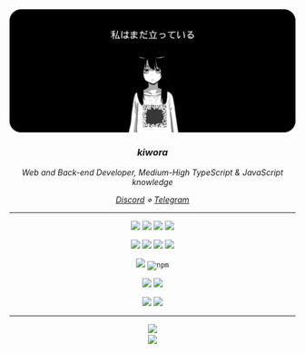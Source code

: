 <div align="center">
<img src="banner.png" alt="Profile Picture"  />
</div>

<h3 align="center"><i> kiwora </i> </h3>
<p align="center"><i> Web and Back-end Developer, Medium-High TypeScript & JavaScript knowledge </i> </p>
 
 
 <p align="center"><i><a href="https://discord.com/users/885982488281878658">Discord</a> ⋄ <a href="https://t.me/mwttjq">Telegram</a></i></p>
   
<hr>



<div align="center">
<code><img height="20" src="https://img.shields.io/badge/-c++-%2300599C?style=flat-square&logo=c%2B%2B&logoColor=white"/></code> 
<code><img height="20" src="https://img.shields.io/badge/-Java-%23ED8B00?style=flat-square&logo=java&logoColor=white"/></code> 
<code><img height="20" src="https://img.shields.io/badge/-TypeScript-%23323330?style=flat-square&logo=Typescript&logoColor=blue"/></code> 
<code><img height="20" src="https://img.shields.io/badge/-JavaScript-%23323330?style=flat-square&logo=Javascript&logoColor=%23F7DF1E"/></code> 


<code><img height="20" src="https://img.shields.io/badge/-HTML5-E34F26?style=flat-square&logo=html5&logoColor=white" /></code>
<code><img height="20" src="https://img.shields.io/badge/-CSS-264de4?style=flat-square&logo=CSS&logoColor=white" /></code>
<code><img height="20" src="https://img.shields.io/badge/-React-%2300599C?style=flat-square&logo=react&logoColor=white"/></code>
<code><img height="20" src="https://img.shields.io/badge/-Electron-003545?style=flat-square&logo=electron&logoColor=white"/></code> 


<code><img height="20" src="https://img.shields.io/badge/-Node.js-43853d?style=flat-square&logo=Node.js&logoColor=white"/></code> 
<code><img alt="npm" src="https://img.shields.io/badge/-NPM-CB3837?style=flat-square&logo=npm&logoColor=white" /></code>


<code><img height="20" src="https://img.shields.io/badge/-Visual Studio Code-003545?style=flat-square&logo=visualstudiocode&logoColor=0078d7"/></code> 
<code><img height="20" src="https://img.shields.io/badge/-Neovim-164914?style=flat-square&logo=neovim&logoColor=278423"/></code> 

<code><img height="20" src="https://img.shields.io/badge/-Windows-1c78c9?style=flat-square&logo=windows&logoColor=white"/></code> 
<code><img height="20" src="https://img.shields.io/badge/-Kali Linux-141719?style=flat-square&logo=kalilinux&logoColor=white"/></code> 

</div>
<hr>

<div align="center">

![](https://github-readme-stats.vercel.app/api?username=pharmacista&theme=aura&hide_border=false&include_all_commits=true&count_private=false)<br/>
![](https://github-readme-stats.vercel.app/api/top-langs/?username=pharmacista&theme=aura&hide_border=false&include_all_commits=true&count_private=false&layout=compact)
  
   </div>
  
  
  </p>
  
  

  

